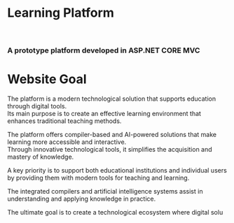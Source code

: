 # Learning Platform
<br>
<h3> A prototype platform developed in ASP.NET CORE MVC</h3>

# Website Goal

The platform is a modern technological solution that supports education through digital tools.  
Its main purpose is to create an effective learning environment that enhances traditional teaching methods.  

The platform offers compiler-based and AI-powered solutions that make learning more accessible and interactive.  
Through innovative technological tools, it simplifies the acquisition and mastery of knowledge.  

A key priority is to support both educational institutions and individual users by providing them with modern tools for teaching and learning.  

The integrated compilers and artificial intelligence systems assist in understanding and applying knowledge in practice.  

The ultimate goal is to create a technological ecosystem where digital solu
